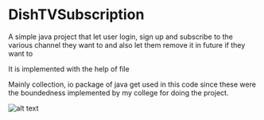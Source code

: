 # DishTVSubscription
A simple java project that let user login, sign up and subscribe to the various channel they want to and also let them remove it in future
if they want to

It is implemented with the help of file

Mainly collection, io package of java get used in this code since these were the boundedness implemented by my college for doing the project.

![alt text](https://github.com/rishav-ish/DishTVSubscription/TV.png)
